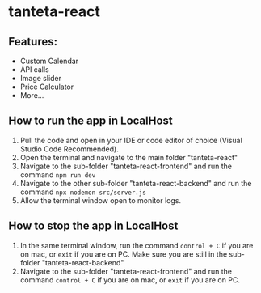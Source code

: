 # tanteta-react

## Features:
- Custom Calendar
- API calls
- Image slider
- Price Calculator
- More...

## How to run the app in LocalHost

1. Pull the code and open in your IDE or code editor of choice (Visual Studio Code Recommended).
2. Open the terminal and navigate to the main folder "tanteta-react"
3. Navigate to the sub-folder "tanteta-react-frontend" and run the command `npm run dev`
4. Navigate to the other sub-folder "tanteta-react-backend" and run the command `npx nodemon src/server.js`
5. Allow the terminal window open to monitor logs.

## How to stop the app in LocalHost

1. In the same terminal window, run the command `control + C` if you are on mac, or `exit` if you are on PC. Make sure you are still in the sub-folder "tanteta-react-backend"
2. Navigate to the sub-folder "tanteta-react-frontend" and run the command `control + C` if you are on mac, or `exit` if you are on PC.
